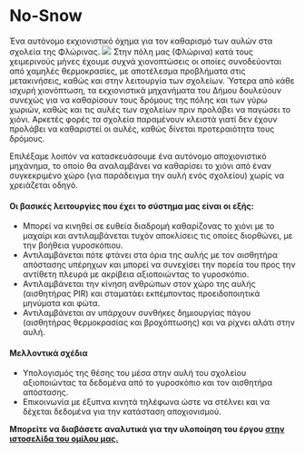 # No-Snow
Ένα αυτόνομο εκχιονιστικό όχημα για τον καθαρισμό των αυλών στα σχολεία της Φλώρινας.
![](https://lh3.googleusercontent.com/xO7sTSYgVaHP3CewTKH7Cif9RfCc6hG_EpvHSLslNRIoFkOp1THHu7uWFASRAP4SzOY6zCx56El4OVzGu1Sz-iZWRYOYOWNuBQ8KCTcxCPi_N1hTWm2V-zk4BNUXDjUctixh7Ff76tcwklzNIrovwudYP6oPeZs7QBbuOLyxxbIowp-XWw0vQy6znL-_HHEAIcOaKQGCJbpXBTTVEArTaR4xi7VC6nAXZgl0V6F9BTlGQeLP23Puqq5umpnfMxNAgwkhzOH3pEqQt5TtVSXFQGeL0y_DqNeoFuT-bpq6ZJEAQjXcZLInghX4NAOkEd4t8Dw9IbH2Weck4GYPBTHWY3mUhBim6sUNyPDIlB3ibWItVrp1PQSsk-zFtFPIUurNYnsZYOgNwYWUZnTjsNlGQeVcANxGxJfumC9cXQghwqGLlnZ6lJ7XqUqnnU5vUI3QrZVHA-PjOQdFBKk0WUqWw9ao5WDyh6ZzW9Ey4LkanIhy-_cVkFZai_h2dXG99UCUzZ1XuAim7MH4zQf1_uT-bNx31FmgOJM0UItI1kcDTbiNLhmlZ1TTwthaP23JerkyDTLvbZlj-mOD4yu_9__72Gh17km5YSbe9MNmMHO4WwlDfNt3iVao5ZIYPPdkxNQG80vw0LZesGc-ze4aWTts9oXZWxMimRYnw17M0CiMIOPLjyL3T02Lvgmx6szSUAuWRGn_o5x2smzW8b-WVa0pVmM8=w1448-h969-no)
Στην πόλη μας (Φλώρινα) κατά τους χειμερινούς μήνες έχουμε συχνά χιονοπτώσεις οι οποίες συνοδεύονται από χαμηλές θερμοκρασίες, με αποτέλεσμα προβλήματα στις μετακινήσεις, καθώς και στην λειτουργία των σχολείων. Ύστερα από κάθε ισχυρή χιονόπτωση, τα εκχιονιστικά μηχανήματα του Δήμου δουλεύουν συνεχώς για να καθαρίσουν τους δρόμους της πόλης και των γύρω χωριών, καθώς και τις αυλές των σχολείων πριν προλάβει να παγώσει το χιόνι. Αρκετές φορές τα σχολεία παραμένουν κλειστά γιατί δεν έχουν προλάβει να καθαριστεί οι αυλές, καθώς δίνεται προτεραιότητα τους δρόμους.

Επιλέξαμε λοιπόν να κατασκευάσουμε ένα αυτόνομο αποχιονιστικό μηχάνημα, το οποίο θα αναλαμβάνει να καθαρίσει το χιόνι από έναν συγκεκριμένο χώρο (για παράδειγμα την αυλή ενός σχολείου) χωρίς να χρειάζεται οδηγό.

#### Οι βασικές λειτουργίες που έχει το σύστημα μας είναι οι εξής:
- Μπορεί να κινηθεί σε ευθεία διαδρομή καθαρίζονας το χιόνι με το μαχαίρι και αντιλαμβάνεται τυχόν αποκλίσεις τις οποίες διορθώνει, με την βοήθεια γυροσκόπιου.
- Αντιλαμβάνεται πότε φτάνει στα όρια της αυλής με τον αισθητήρα απόστασης υπέρηχων και μπορεί να συνεχίσει την πορεία του προς την αντίθετη πλευρά με ακρίβεια αξιοποιώντας το γυροσκόπιο.
- Αντιλαμβάνεται την κίνηση ανθρώπων στον χώρο της αυλής (αισθητήρας PIR) και σταματάει εκπέμποντας προειδοποιητικά μηνύματα και φώτα.
- Αντιλαμβάνεται αν υπάρχουν συνθήκες δημιουργίας πάγου (αισθητήρας θερμοκρασίας και βροχόπτωσης) και να ρίχνει αλάτι στην αυλή.
#### Μελλοντικά σχέδια
- Υπολογισμός της θέσης του μέσα στην αυλή του σχολείου αξιοποιώντας τα δεδομένα από το γυροσκόπιο και τον αισθητήρα απόστασης.
- Επικοινωνία με έξυπνα κινητά τηλέφωνα ώστε να στέλνει και να δέχεται δεδομένα για την κατάσταση αποχιονισμού.

**Μπορείτε να διαβάσετε αναλυτικά για την υλοποίηση του έργου [στην ιστοσελίδα του ομίλου μας.](http://ppf.edu.gr/hackers/archives/604 "στην ιστοσελίδα του ομίλου μας.")**
